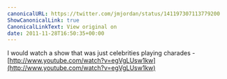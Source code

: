 ```yaml
---
canonicalURL: https://twitter.com/jmjordan/status/141197307113779200
ShowCanonicalLink: true
CanonicalLinkText: View original on
date: 2011-11-28T16:50:35+00:00
---
```

I would watch a show that was just celebrities playing charades - [http://www.youtube.com/watch?v=egVgLUsw1kw](http://www.youtube.com/watch?v=egVgLUsw1kw)
